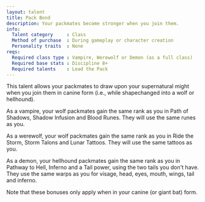 ```yaml
---
layout: talent
title: Pack Bond
description: Your packmates become stronger when you join them.
info:
  Talent category     : Class
  Method of purchase  : During gameplay or character creation
  Personality traits  : None
reqs:
  Required class type : Vampire, Werewolf or Demon (as a full class)
  Required base stats : Discipline 8+
  Required talents    : Lead the Pack
---
```


This talent allows your packmates to draw upon your supernatural might when you join them in canine form (i.e., while shapechanged into a wolf or hellhound).

As a vampire, your wolf packmates gain the same rank as you in Path of Shadows, Shadow Infusion and Blood Runes. They will use the same runes as you.

As a werewolf, your wolf packmates gain the same rank as you in Ride the Storm, Storm Talons and Lunar Tattoos. They will use the same tattoos as you.

As a demon, your hellhound packmates gain the same rank as you in Pathway to Hell, Inferno and a Tail power, using the two tails you don't have. They use the same warps as you for visage, head, eyes, mouth, wings, tail and inferno.

Note that these bonuses only apply when in your canine (or giant bat) form.